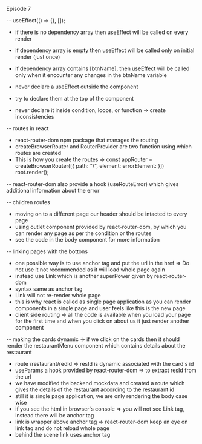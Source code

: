 Episode 7

-- useEffect(() => {}, []);
  - if there is no dependency array then useEffect will be called on every render
  - if dependency array is empty then useEffect will be called only on initial render (just once)
  - if dependency array contains [btnName], then useEffect will be called only when it encounter any changes in the btnName variable

  - never declare a useEffect outside the component
  - try to declare them at the top of the component
  - never declare it inside condition, loops, or function => create inconsistencies

-- routes in react
  - react-router-dom npm package that manages the routing 
  - createBrowserRouter and RouterProvider are two function using which routes are created
  - This is how you create the routes => const appRouter = createBrowserRouter([{ path: "/", element: <AppLayout /> errorElement: <Error/>}])
    root.render(<RouterProvider router={appRouter} />); 

-- react-router-dom also provide a hook (useRouteError) which gives additional information about the error

-- children routes
  - moving on to a different page our header should be intacted to every page
  - using outlet component provided by react-router-dom, by which you can render any page as per the condition or the routes
  - see the code in the body component for more information

-- linking pages with the bottons
  - one possible way is to use anchor tag and put the url in the href => Do not use it not recommended as it will load whole page again
  - instead use Link which is another superPower given by react-router-dom
  - syntax same as anchor tag <Link to="path"><Link/>
  - Link will not re-render whole page
  - this is why react is called as single page application as you can render components in a single page and user feels like this is the new page
  - client side routing => all the code is available when you load your page for the first time and when you click on about us it just render another component 

-- making the cards dynamic => if we click on the cards then it should render the restaurantMenu component which contains details about the restaurant
  - route /restaurant/redId => resId is dynamic associated with the card's id
  - useParams a hook provided by react-router-dom => to extract resId from the url
  - we have modified the backend mockdata and created a route which gives the details of the restaurant according to the restaurant id
  - still it is single page application, we are only rendering the body case wise
  - if you see the html in browser's console => you will not see Link tag, instead there will be anchor tag
  - link is wrapper above anchor tag => react-router-dom keep an eye on link tag and do not reload whole page 
  - behind the scene link uses anchor tag
  

